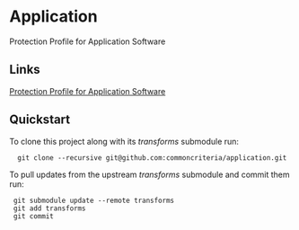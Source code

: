 Application
===========

Protection Profile for Application Software


## Links
[Protection Profile for Application Software](http://common-criteria.rhcloud.com/application/output/application-release.html)

## Quickstart
To clone this project along with its _transforms_ submodule run:

````
  git clone --recursive git@github.com:commoncriteria/application.git
````
To pull updates from the upstream _transforms_ submodule and commit them run:
````
 git submodule update --remote transforms
 git add transforms
 git commit
````
